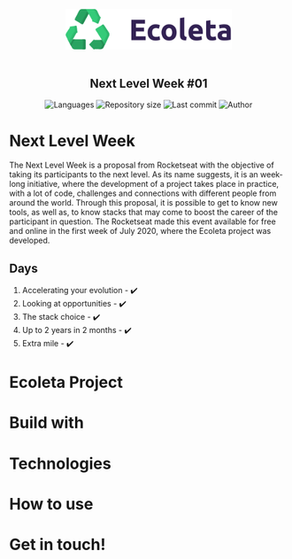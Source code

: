 <div align="center">
    <img src="https://raw.githubusercontent.com/faizaleticia/ecoleta/master/web/src/assets/logo.svg" width="300px"/>
</div>

<br />

<h2 align="center">
   Next Level Week #01
</h2>

<p align="center">
  <img alt="Languages" src="https://img.shields.io/github/languages/count/faizaleticia/ecoleta?color=%2334CB79">
  <img alt="Repository size" src="https://img.shields.io/github/repo-size/faizaleticia/ecoleta?color=%2334CB79">
  <img alt="Last commit" src="https://img.shields.io/github/last-commit/faizaleticia/ecoleta?color=%2334CB79">
  <img alt="Author" src="https://img.shields.io/badge/author-F%C3%A1iza%20Let%C3%ADcia%20Schoeninger-%2334CB79">
</p> 

#

# Next Level Week

The Next Level Week is a proposal from Rocketseat with the objective of taking its participants to the next level. As its name suggests, it is an week-long initiative, where the development of a project takes place in practice, with a lot of code, challenges and connections with different people from around the world. Through this proposal, it is possible to get to know new tools, as well as, to know stacks that may come to boost the career of the participant in question. The Rocketseat made this event available for free and online in the first week of July 2020, where the Ecoleta project was developed.

## Days

1. Accelerating your evolution - :heavy_check_mark:
2. Looking at opportunities - :heavy_check_mark:
3. The stack choice - :heavy_check_mark:
4. Up to 2 years in 2 months - :heavy_check_mark:
5. Extra mile - :heavy_check_mark:

# Ecoleta Project 

# Build with

# Technologies 

# How to use

# Get in touch!

